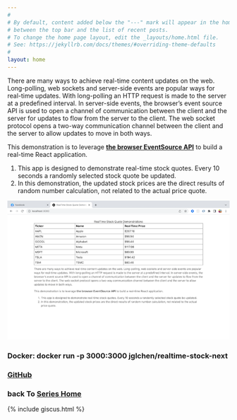 ```yaml
---
#
# By default, content added below the "---" mark will appear in the home page
# between the top bar and the list of recent posts.
# To change the home page layout, edit the _layouts/home.html file.
# See: https://jekyllrb.com/docs/themes/#overriding-theme-defaults
#
layout: home
---
```


There are many ways to achieve real-time content updates on the web. Long-polling, web sockets and server-side events are popular ways for real-time updates. With long-polling an HTTP request is made to the server at a predefined interval. In server-side events, the browser’s event source API is used to open a channel of communication between the client and the server for updates to flow from the server to the client. The web socket protocol opens a two-way communication channel between the client and the server to allow updates to move in both ways.

This demonstration is to leverage **[the browser EventSource API](https://developer.mozilla.org/en-US/docs/Web/API/EventSource)** to build a real-time React application.

1. This app is designed to demonstrate real-time stock quotes. Every 10 seconds a randomly selected stock quote be updated.
2. In this demonstration, the updated stock prices are the direct results of random number calculation, not related to the actual price quote.

![realtime-stock-next-screenshot](/images/realtime-stock-next-screenshot.png)

### Docker: docker run -p 3000:3000 jglchen/realtime-stock-next
### [GitHub](https://github.com/jglchen/realtime-stock-next)
### back To [Series Home](https://jglchen.github.io/)

{% include giscus.html %}
